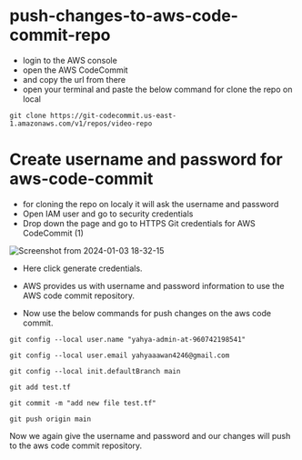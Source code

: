 # push-changes-to-aws-code-commit-repo

* login to the AWS console
* open the AWS CodeCommit
* and copy the url from there
* open your terminal and paste the below command for clone the repo on local

`git clone https://git-codecommit.us-east-1.amazonaws.com/v1/repos/video-repo`
# Create username and password for aws-code-commit

* for cloning the repo on localy it will ask the username and password 
* Open IAM user and go to security credentials
* Drop down the page and go to HTTPS Git credentials for AWS CodeCommit (1)

![Screenshot from 2024-01-03 18-32-15](https://github.com/yahyagulshan/push-changes-to-aws-code-commit-repo/assets/59036269/7467bac6-65f8-4485-8561-e48eeede641a)


* Here click generate credentials.

* AWS provides us with username and password information to use the AWS code commit repository.

* Now use the below commands for push changes on the aws code commit.

`git config --local user.name "yahya-admin-at-960742198541"`

`git config --local user.email yahyaaawan4246@gmail.com`

`git config --local init.defaultBranch main`

`git add test.tf`

`git commit -m "add new file test.tf"`

`git push origin main`

Now we again give the username and password and our changes will push to the aws code commit repository.
